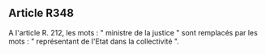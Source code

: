 Article R348
----
A l'article R. 212, les mots : " ministre de la justice " sont remplacés par les
mots : " représentant de l'Etat dans la collectivité ".
